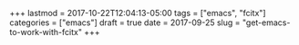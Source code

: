 +++
lastmod = 2017-10-22T12:04:13-05:00
tags = ["emacs", "fcitx"]
categories = ["emacs"]
draft = true
date = 2017-09-25
slug = "get-emacs-to-work-with-fcitx"
+++
